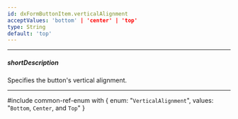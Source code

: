 ```yaml
---
id: dxFormButtonItem.verticalAlignment
acceptValues: 'bottom' | 'center' | 'top'
type: String
default: 'top'
---
```

---
##### shortDescription
Specifies the button's vertical alignment.

---
#include common-ref-enum with {
    enum: "`VerticalAlignment`",
    values: "`Bottom`, `Center`, and `Top`"
}